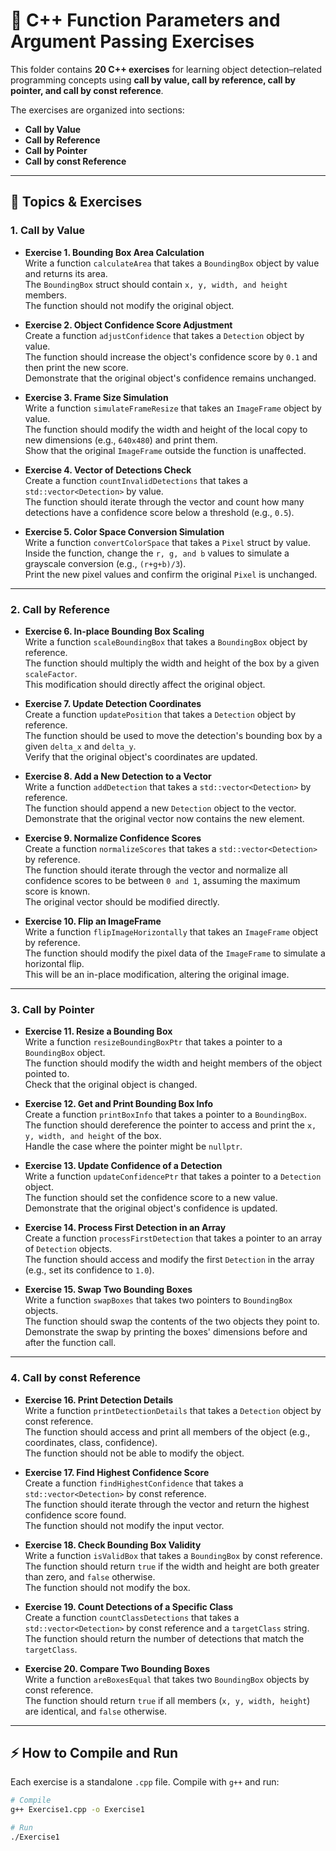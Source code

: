 # 🎯 C++ Function Parameters and Argument Passing Exercises 

This folder contains **20 C++ exercises** for learning object detection–related programming concepts using **call by value, call by reference, call by pointer, and call by const reference**.

The exercises are organized into sections:  

- **Call by Value**  
- **Call by Reference**  
- **Call by Pointer**  
- **Call by const Reference**  

---

## 📝 Topics & Exercises

### 1. Call by Value

- **Exercise 1. Bounding Box Area Calculation**  
  Write a function `calculateArea` that takes a `BoundingBox` object by value and returns its area.  
  The `BoundingBox` struct should contain `x, y, width, and height` members.  
  The function should not modify the original object.  

- **Exercise 2. Object Confidence Score Adjustment**  
  Create a function `adjustConfidence` that takes a `Detection` object by value.  
  The function should increase the object's confidence score by `0.1` and then print the new score.  
  Demonstrate that the original object's confidence remains unchanged.  

- **Exercise 3. Frame Size Simulation**  
  Write a function `simulateFrameResize` that takes an `ImageFrame` object by value.  
  The function should modify the width and height of the local copy to new dimensions (e.g., `640x480`) and print them.  
  Show that the original `ImageFrame` outside the function is unaffected.  

- **Exercise 4. Vector of Detections Check**  
  Create a function `countInvalidDetections` that takes a `std::vector<Detection>` by value.  
  The function should iterate through the vector and count how many detections have a confidence score below a threshold (e.g., `0.5`).  

- **Exercise 5. Color Space Conversion Simulation**  
  Write a function `convertColorSpace` that takes a `Pixel` struct by value.  
  Inside the function, change the `r, g, and b` values to simulate a grayscale conversion (e.g., `(r+g+b)/3`).  
  Print the new pixel values and confirm the original `Pixel` is unchanged.  

---

### 2. Call by Reference

- **Exercise 6. In-place Bounding Box Scaling**  
  Write a function `scaleBoundingBox` that takes a `BoundingBox` object by reference.  
  The function should multiply the width and height of the box by a given `scaleFactor`.  
  This modification should directly affect the original object.  

- **Exercise 7. Update Detection Coordinates**  
  Create a function `updatePosition` that takes a `Detection` object by reference.  
  The function should be used to move the detection's bounding box by a given `delta_x` and `delta_y`.  
  Verify that the original object's coordinates are updated.  

- **Exercise 8. Add a New Detection to a Vector**  
  Write a function `addDetection` that takes a `std::vector<Detection>` by reference.  
  The function should append a new `Detection` object to the vector.  
  Demonstrate that the original vector now contains the new element.  

- **Exercise 9. Normalize Confidence Scores**  
  Create a function `normalizeScores` that takes a `std::vector<Detection>` by reference.  
  The function should iterate through the vector and normalize all confidence scores to be between `0 and 1`, assuming the maximum score is known.  
  The original vector should be modified directly.  

- **Exercise 10. Flip an ImageFrame**  
  Write a function `flipImageHorizontally` that takes an `ImageFrame` object by reference.  
  The function should modify the pixel data of the `ImageFrame` to simulate a horizontal flip.  
  This will be an in-place modification, altering the original image.  

---

### 3. Call by Pointer

- **Exercise 11. Resize a Bounding Box**  
  Write a function `resizeBoundingBoxPtr` that takes a pointer to a `BoundingBox` object.  
  The function should modify the width and height members of the object pointed to.  
  Check that the original object is changed.  

- **Exercise 12. Get and Print Bounding Box Info**  
  Create a function `printBoxInfo` that takes a pointer to a `BoundingBox`.  
  The function should dereference the pointer to access and print the `x, y, width, and height` of the box.  
  Handle the case where the pointer might be `nullptr`.  

- **Exercise 13. Update Confidence of a Detection**  
  Write a function `updateConfidencePtr` that takes a pointer to a `Detection` object.  
  The function should set the confidence score to a new value.  
  Demonstrate that the original object's confidence is updated.  

- **Exercise 14. Process First Detection in an Array**  
  Create a function `processFirstDetection` that takes a pointer to an array of `Detection` objects.  
  The function should access and modify the first `Detection` in the array (e.g., set its confidence to `1.0`).  

- **Exercise 15. Swap Two Bounding Boxes**  
  Write a function `swapBoxes` that takes two pointers to `BoundingBox` objects.  
  The function should swap the contents of the two objects they point to.  
  Demonstrate the swap by printing the boxes' dimensions before and after the function call.  

---

### 4. Call by const Reference

- **Exercise 16. Print Detection Details**  
  Write a function `printDetectionDetails` that takes a `Detection` object by const reference.  
  The function should access and print all members of the object (e.g., coordinates, class, confidence).  
  The function should not be able to modify the object.  

- **Exercise 17. Find Highest Confidence Score**  
  Create a function `findHighestConfidence` that takes a `std::vector<Detection>` by const reference.  
  The function should iterate through the vector and return the highest confidence score found.  
  The function should not modify the input vector.  

- **Exercise 18. Check Bounding Box Validity**  
  Write a function `isValidBox` that takes a `BoundingBox` by const reference.  
  The function should return `true` if the width and height are both greater than zero, and `false` otherwise.  
  The function should not modify the box.  

- **Exercise 19. Count Detections of a Specific Class**  
  Create a function `countClassDetections` that takes a `std::vector<Detection>` by const reference and a `targetClass` string.  
  The function should return the number of detections that match the `targetClass`.  

- **Exercise 20. Compare Two Bounding Boxes**  
  Write a function `areBoxesEqual` that takes two `BoundingBox` objects by const reference.  
  The function should return `true` if all members (`x, y, width, height`) are identical, and `false` otherwise.  

---

## ⚡ How to Compile and Run

Each exercise is a standalone `.cpp` file. Compile with `g++` and run:

```bash
# Compile
g++ Exercise1.cpp -o Exercise1

# Run
./Exercise1
